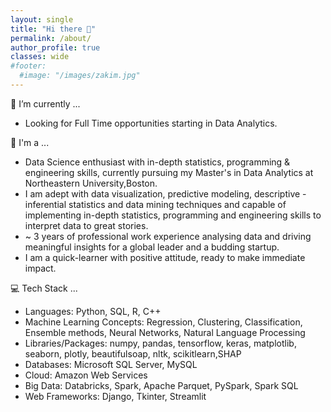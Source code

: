 ```yaml
---
layout: single
title: "Hi there 👋"
permalink: /about/
author_profile: true
classes: wide
#footer:
  #image: "/images/zakim.jpg"
---
```


🔭 I’m currently ...<br>
- Looking for Full Time opportunities starting in Data Analytics.<br>

🏁 I'm a ...<br>
- Data Science enthusiast with in-depth statistics, programming & engineering skills, currently pursuing my Master's in Data Analytics at Northeastern University,Boston.<br>
- I am adept with data visualization, predictive modeling, descriptive - inferential statistics and data mining techniques and capable of implementing in-depth statistics, programming and engineering skills to interpret data to great stories.<br>
- ~ 3 years of professional work experience analysing data and driving meaningful insights for a global leader and a budding startup. <br>
- I am a quick-learner with positive attitude, ready to make immediate impact.<br>

💻 Tech Stack ...<br>
- Languages: Python, SQL, R, C++ <br>
- Machine Learning Concepts: Regression, Clustering, Classification, Ensemble methods, Neural Networks, Natural Language Processing <br>
- Libraries/Packages: numpy, pandas, tensorflow, keras, matplotlib, seaborn, plotly, beautifulsoap, nltk, scikitlearn,SHAP<br>
- Databases: Microsoft SQL Server, MySQL<br>
- Cloud: Amazon Web Services <br>
- Big Data: Databricks, Spark, Apache Parquet, PySpark, Spark SQL <br>
- Web Frameworks: Django, Tkinter, Streamlit <br>
<br>
